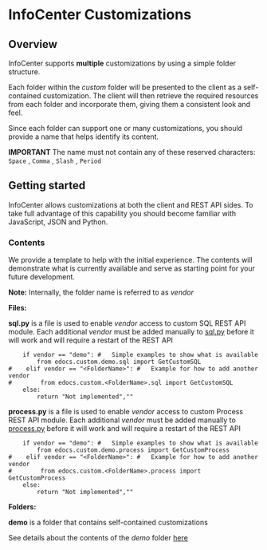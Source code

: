 # InfoCenter Customizations
## Overview
InfoCenter supports **multiple** customizations by using a simple folder structure.

Each folder within the *custom* folder will be presented to the client as a self-contained customization. The client will then retrieve the required resources from each folder and incorporate them, giving them a consistent look and feel.

Since each folder can support one or many customizations, you should provide a name that helps identify its content.

**IMPORTANT** The name must not contain any of these reserved characters: `Space` , `Comma` , `Slash` , `Period`

## Getting started
InfoCenter allows customizations at both the client and REST API sides. To take full advantage of this capability you should become familiar with JavaScript, JSON and Python.



### Contents
We provide a template to help with the initial experience. The contents will demonstrate what is currently available and serve as starting point for your future development.

**Note:** Internally, the folder name is referred to as *vendor*

**Files:**

**sql.py** is a file is used to enable *vendor* access to custom SQL REST API module. Each additional *vendor* must be added manually to [sql.py](./sql.py) before it will work and will require a restart of the REST API
```
    if vendor == "demo": #   Simple examples to show what is available
        from edocs.custom.demo.sql import GetCustomSQL
#    elif vendor == "<FolderName>": #   Example for how to add another vendor
#        from edocs.custom.<FolderName>.sql import GetCustomSQL
    else:
        return "Not implemented",""
```


**process.py** is a file is used to enable *vendor* access to custom Process REST API module. Each additional *vendor* must be added manually to [process.py](./process.py) before it will work and will require a restart of the REST API
```
    if vendor == "demo": #   Simple examples to show what is available
        from edocs.custom.demo.process import GetCustomProcess
#    elif vendor == "<FolderName>": #   Example for how to add another vendor
#        from edocs.custom.<FolderName>.process import GetCustomProcess
    else:
        return "Not implemented",""
```

**Folders:**

**demo** is a folder that contains self-contained customizations

See details about the contents of the *demo* folder [here](./demo/)